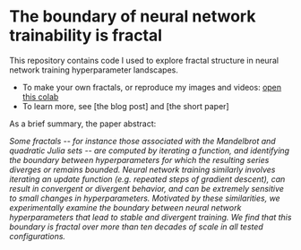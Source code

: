 # The boundary of neural network trainability is fractal

This repository contains code I used to explore fractal structure in neural network training hyperparameter landscapes.

- To make your own fractals, or reproduce my images and videos: [open this colab](https://colab.research.google.com/github/Sohl-Dickstein/fractal/blob/main/The_boundary_of_neural_network_trainability_is_fractal.ipynb)
- To learn more, see [the blog post] and [the short paper]

As a brief summary, the paper abstract:

*Some fractals -- for instance 
those associated with
the Mandelbrot and quadratic Julia sets -- 
are computed by iterating a function, and identifying the 
boundary between hyperparameters for which the resulting series diverges or remains bounded. 
Neural network training similarly involves iterating an update function (e.g. repeated steps of gradient descent), can result in convergent or divergent behavior, 
and can be extremely sensitive to small changes in hyperparameters. 
Motivated by these similarities, we experimentally examine the boundary between neural network hyperparameters that lead to stable and divergent training. 
We find that this boundary is fractal 
over more than ten decades of scale in all tested configurations.*
